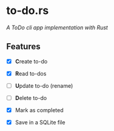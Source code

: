 # to-do.rs
_A ToDo cli app implementation with Rust_

## Features

- [x] **C**reate to-do
- [x] **R**ead to-dos
- [ ] **U**pdate to-do (rename)
- [ ] **D**elete to-do
- [x] Mark as completed
- [x] Save in a SQLite file

